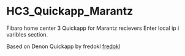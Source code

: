 # HC3_Quickapp_Marantz
Fibaro home center 3 Quickapp for Marantz recievers
Enter local ip i varibles section.

Based on Denon Quickapp by fredokl 
[fredokl](https://www.domotique-fibaro.fr/topic/14309-quickapp-remote-denon/)

